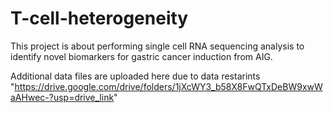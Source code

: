 # T-cell-heterogeneity

This project is about performing single cell RNA sequencing analysis to identify novel biomarkers for gastric cancer induction from 
AIG.

Additional data files are uploaded here due to data restarints "https://drive.google.com/drive/folders/1jXcWY3_b58X8FwQTxDeBW9xwWaAHwec-?usp=drive_link"

